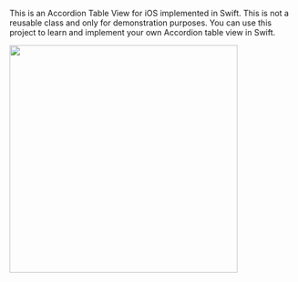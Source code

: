 This is an Accordion Table View for iOS implemented in Swift. This is not a reusable class and only for demonstration purposes. You can use this project to learn and implement your own Accordion table view in Swift. 

<img src="https://github.com/sethi-ishmeet/ISAccordionTableView/blob/master/Accordion.gif" width="400">
